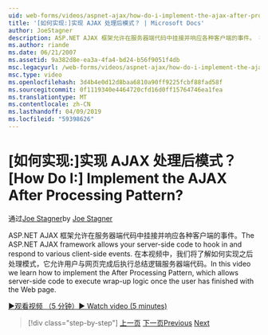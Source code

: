 ```yaml
---
uid: web-forms/videos/aspnet-ajax/how-do-i-implement-the-ajax-after-processing-pattern
title: '[如何实现:]实现 AJAX 处理后模式？ | Microsoft Docs'
author: JoeStagner
description: ASP.NET AJAX 框架允许在服务器端代码中挂接并响应各种客户端的事件。 在本视频中，我们将了解如何实现 Aft...
ms.author: riande
ms.date: 06/21/2007
ms.assetid: 9a382d8e-ea3a-4fa4-bd24-b56f9051f4db
msc.legacyurl: /web-forms/videos/aspnet-ajax/how-do-i-implement-the-ajax-after-processing-pattern
msc.type: video
ms.openlocfilehash: 3d4b4e0d12d8baa6810a90ff9225fcbf88fad58f
ms.sourcegitcommit: 0f1119340e4464720cfd16d0ff15764746ea1fea
ms.translationtype: MT
ms.contentlocale: zh-CN
ms.lasthandoff: 04/09/2019
ms.locfileid: "59398626"
---
```

# <a name="how-do-i-implement-the-ajax-after-processing-pattern"></a><span data-ttu-id="9dab6-105">[如何实现:]实现 AJAX 处理后模式？</span><span class="sxs-lookup"><span data-stu-id="9dab6-105">[How Do I:] Implement the AJAX After Processing Pattern?</span></span>

<span data-ttu-id="9dab6-106">通过[Joe Stagner](https://github.com/JoeStagner)</span><span class="sxs-lookup"><span data-stu-id="9dab6-106">by [Joe Stagner](https://github.com/JoeStagner)</span></span>

<span data-ttu-id="9dab6-107">ASP.NET AJAX 框架允许在服务器端代码中挂接并响应各种客户端的事件。</span><span class="sxs-lookup"><span data-stu-id="9dab6-107">The ASP.NET AJAX framework allows your server-side code to hook in and respond to various client-side events.</span></span> <span data-ttu-id="9dab6-108">在本视频中，我们将了解如何实现之后处理模式，它允许用户与网页完成后执行总结逻辑服务器端代码。</span><span class="sxs-lookup"><span data-stu-id="9dab6-108">In this video we learn how to implement the After Processing Pattern, which allows server-side code to execute wrap-up logic once the user has finished with the Web page.</span></span>

[<span data-ttu-id="9dab6-109">&#9654;观看视频 （5 分钟）</span><span class="sxs-lookup"><span data-stu-id="9dab6-109">&#9654; Watch video (5 minutes)</span></span>](https://channel9.msdn.com/Blogs/ASP-NET-Site-Videos/how-do-i-implement-the-ajax-after-processing-pattern)

> [!div class="step-by-step"]
> <span data-ttu-id="9dab6-110">[上一页](how-do-i-use-the-aspnet-ajax-history-control.md)
> [下一页](how-do-i-update-multiple-regions-of-a-page-with-aspnet-ajax.md)</span><span class="sxs-lookup"><span data-stu-id="9dab6-110">[Previous](how-do-i-use-the-aspnet-ajax-history-control.md)
[Next](how-do-i-update-multiple-regions-of-a-page-with-aspnet-ajax.md)</span></span>
